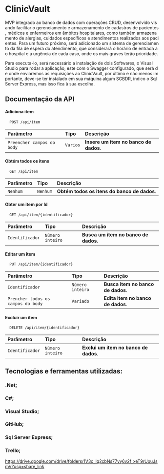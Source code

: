 
# ClinicVault

MVP integrado ao banco de dados com operações CRUD, desenvolvido visando facilitar o gerenciamento e armazenamento de cadastros de pacientes, médicos e enfermeiros em âmbitos hospitalares, como também armazenamento de alergias, cuidados específicos e atendimentos realizados aos pacientes. Para um futuro próximo, será adicionado um sistema de gerenciamento da fila de espera do atendimento, que considerará o horário de entrada ao hospital e a urgência de cada caso, onde os mais graves terão prioridade.

Para executa-lo, será necessário a instalação de dois Softwares, o Visual Studio para rodar a aplicação, este com o Swagger configurado, que será de onde enviaremos as requisições ao ClinicVault, por último e não menos importante, deve-se ter instalado em sua máquina algum SGBDR, indico o Sql Server Express, mas isso fica à sua escolha.

## Documentação da API



#### Adiciona item

```http
  POST /api/item
```

| Parâmetro   | Tipo       | Descrição                           |
| :---------- | :--------- | :---------------------------------- |
| `Preencher campos do body` | `Varios` | **Insere um item no banco de dados**. |



#### Obtém todos os itens

```http
  GET /api/item
```

| Parâmetro   | Tipo       | Descrição                           |
| :---------- | :--------- | :---------------------------------- |
| `Nenhum` | `Nenhum` | **Obtém todos os itens do banco de dados**. |



#### Obter um item por Id
```http
  GET /api/item/{identificador}
```

| Parâmetro   | Tipo       | Descrição                           |
| :---------- | :--------- | :---------------------------------- |
| `Identificador` | `Número inteiro` | **Busca um item no banco de dados**. |



#### Editar um item
```http
  PUT /api/item/{identificador}
```

| Parâmetro   | Tipo       | Descrição                           |
| :---------- | :--------- | :---------------------------------- |
| `Identificador` | `Número inteiro` | **Busca item no banco de dados**. |
| `Prencher todos os campos do body` | `Variado` | **Edita item no banco de dados**. |



#### Excluir um item
```http
  DELETE /api/item/{identificador}
```

| Parâmetro   | Tipo       | Descrição                           |
| :---------- | :--------- | :---------------------------------- |
| `Identificador` | `Número inteiro` | **Exclui um item no banco de dados**. |

## Tecnologias e ferramentas utilizadas:
### .Net;
### C#;
### Visual Studio;
### GitHub;
### Sql Server Express;
### Trello;

https://drive.google.com/drive/folders/1V3c_Iq2cbNs77vy6v2f_xeT9rUouJsmV?usp=share_link
